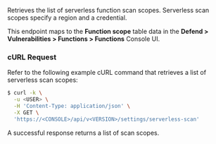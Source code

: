 Retrieves the list of serverless function scan scopes.
Serverless scan scopes specify a region and a credential.

This endpoint maps to the **Function scope** table data in the **Defend > Vulnerabilities > Functions > Functions** Console UI.

### cURL Request

Refer to the following example cURL command that retrieves a list of serverless scan scopes:

```bash
$ curl -k \
  -u <USER> \
  -H 'Content-Type: application/json' \
  -X GET \
  'https://<CONSOLE>/api/v<VERSION>/settings/serverless-scan'
```

A successful response returns a list of scan scopes.
